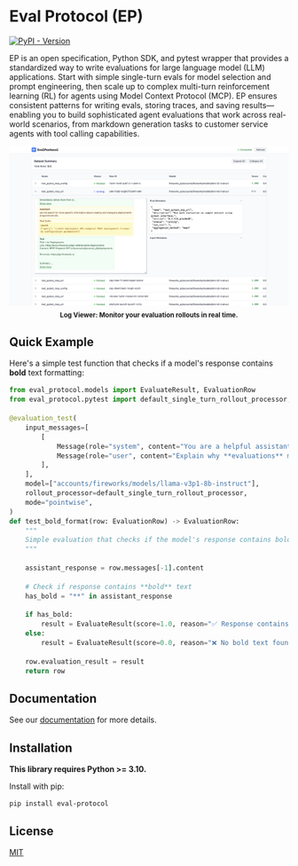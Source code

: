 # Eval Protocol (EP)

[![PyPI - Version](https://img.shields.io/pypi/v/eval-protocol)](https://pypi.org/project/eval-protocol/)

EP is an open specification, Python SDK, and pytest wrapper that provides a
standardized way to write evaluations for large language model (LLM)
applications. Start with simple single-turn evals for model selection and prompt
engineering, then scale up to complex multi-turn reinforcement learning (RL) for
agents using Model Context Protocol (MCP). EP ensures consistent patterns for
writing evals, storing traces, and saving results—enabling you to build
sophisticated agent evaluations that work across real-world scenarios, from
markdown generation tasks to customer service agents with tool calling
capabilities.

<p align="center">
	<img src="./assets/ui.png" alt="UI" />
	<br>
	<sub><b>Log Viewer: Monitor your evaluation rollouts in real time.</b></sub>
</p>

## Quick Example

Here's a simple test function that checks if a model's response contains **bold** text formatting:

```python test_bold_format.py
from eval_protocol.models import EvaluateResult, EvaluationRow
from eval_protocol.pytest import default_single_turn_rollout_processor, evaluation_test

@evaluation_test(
    input_messages=[
        [
            Message(role="system", content="You are a helpful assistant. Use bold text to highlight important information."),
            Message(role="user", content="Explain why **evaluations** matter for building AI agents. Make it dramatic!"),
        ],
    ],
    model=["accounts/fireworks/models/llama-v3p1-8b-instruct"],
    rollout_processor=default_single_turn_rollout_processor,
    mode="pointwise",
)
def test_bold_format(row: EvaluationRow) -> EvaluationRow:
    """
    Simple evaluation that checks if the model's response contains bold text.
    """

    assistant_response = row.messages[-1].content

    # Check if response contains **bold** text
    has_bold = "**" in assistant_response

    if has_bold:
        result = EvaluateResult(score=1.0, reason="✅ Response contains bold text")
    else:
        result = EvaluateResult(score=0.0, reason="❌ No bold text found")

    row.evaluation_result = result
    return row
```

## Documentation

See our [documentation](https://evalprotocol.io) for more details.

## Installation

**This library requires Python >= 3.10.**

Install with pip:

```
pip install eval-protocol
```

## License

[MIT](LICENSE)
